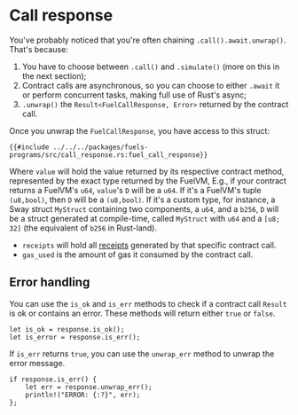 # Call response

You've probably noticed that you're often chaining `.call().await.unwrap()`. That's because:

1. You have to choose between `.call()` and `.simulate()` (more on this in the next section);
2. Contract calls are asynchronous, so you can choose to either `.await` it or perform concurrent tasks, making full use of Rust's async;
3. `.unwrap()` the `Result<FuelCallResponse, Error>` returned by the contract call.

Once you unwrap the `FuelCallResponse`, you have access to this struct:

```rust,ignore
{{#include ../../../packages/fuels-programs/src/call_response.rs:fuel_call_response}}
```

Where `value` will hold the value returned by its respective contract method, represented by the exact type returned by the FuelVM, E.g., if your contract returns a FuelVM's `u64`, `value`'s `D` will be a `u64`. If it's a FuelVM's tuple `(u8,bool)`, then `D` will be a `(u8,bool)`. If it's a custom type, for instance, a Sway struct `MyStruct` containing two components, a `u64`, and a `b256`, `D` will be a struct generated at compile-time, called `MyStruct` with `u64` and a `[u8; 32]` (the equivalent of `b256` in Rust-land).

- `receipts` will hold all [receipts](https://github.com/FuelLabs/fuel-specs/blob/master/specs/protocol/abi.md#receipt) generated by that specific contract call.
- `gas_used` is the amount of gas it consumed by the contract call.

## Error handling

You can use the `is_ok` and `is_err` methods to check if a contract call `Result` is ok or contains an error. These methods will return either `true` or `false`.

```rust, ignore
let is_ok = response.is_ok();
let is_error = response.is_err();
```

If `is_err` returns `true`, you can use the `unwrap_err` method to unwrap the error message.

```rust, ignore
if response.is_err() {
    let err = response.unwrap_err();
    println!("ERROR: {:?}", err);
};
```
